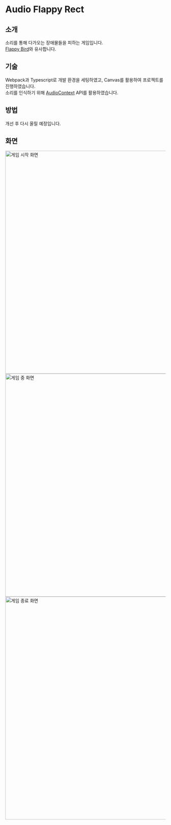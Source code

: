 # Audio Flappy Rect

## 소개

소리를 통해 다가오는 장애물들을 피하는 게임입니다.<br>
[Flappy Bird](https://flappybird.io/)와 유사합니다.

## 기술

Webpack과 Typescript로 개발 환경을 세팅하였고, Canvas를 활용하여 프로젝트를 진행하였습니다.<br>
소리를 인식하기 위해 [AudioContext](https://developer.mozilla.org/ko/docs/Web/API/AudioContext) API를 활용하였습니다.

## 방법
개선 후 다시 올릴 예정입니다.

## 화면

<img width="700" alt="게임 시작 화면" src="https://user-images.githubusercontent.com/23455736/95011485-011f5f80-066c-11eb-9a9f-cf27906ee83c.png">

<img width="700" alt="게임 중 화면" src="https://user-images.githubusercontent.com/23455736/95046944-2a99c300-0720-11eb-81ed-611a8e65a9d5.png">

<img width="700" alt="게임 종료 화면" src="https://user-images.githubusercontent.com/23455736/95046900-10f87b80-0720-11eb-984d-a82351afdf9b.png">
